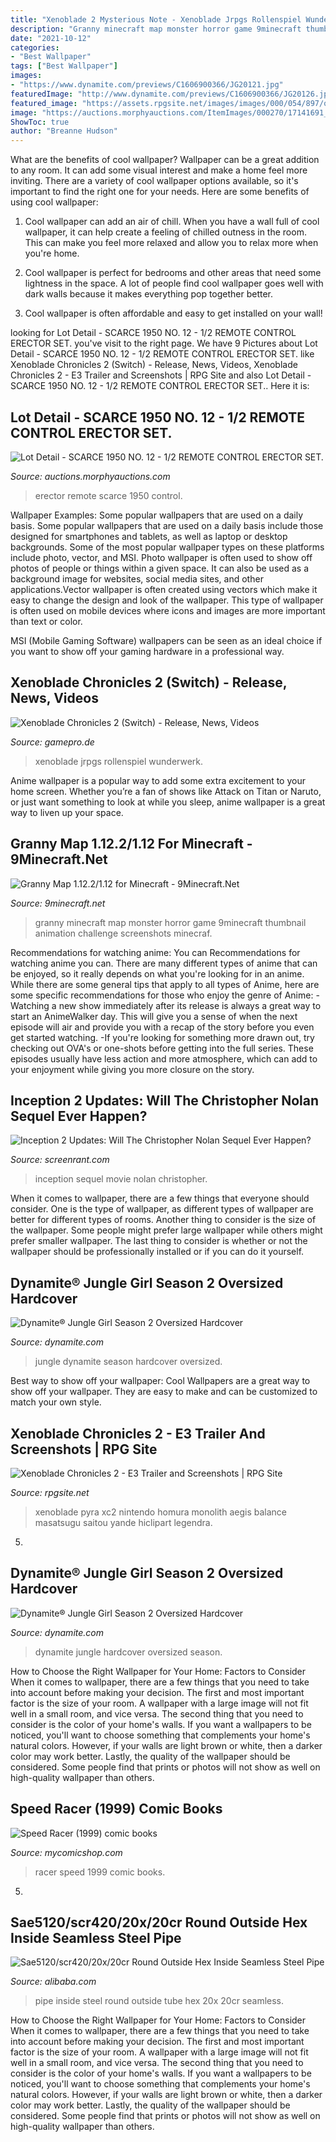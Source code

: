 ```yaml
---
title: "Xenoblade 2 Mysterious Note - Xenoblade Jrpgs Rollenspiel Wunderwerk"
description: "Granny minecraft map monster horror game 9minecraft thumbnail animation challenge screenshots minecraf"
date: "2021-10-12"
categories:
- "Best Wallpaper"
tags: ["Best Wallpaper"]
images:
- "https://www.dynamite.com/previews/C1606900366/JG20121.jpg"
featuredImage: "http://www.dynamite.com/previews/C1606900366/JG20126.jpg"
featured_image: "https://assets.rpgsite.net/images/images/000/054/897/original/XC2_Pyra.png"
image: "https://auctions.morphyauctions.com/ItemImages/000270/17141691_2_lg.jpeg"
ShowToc: true
author: "Breanne Hudson"
---
```



What are the benefits of cool wallpaper?
Wallpaper can be a great addition to any room. It can add some visual interest and make a home feel more inviting. There are a variety of cool wallpaper options available, so it's important to find the right one for your needs. Here are some benefits of using cool wallpaper: 
1. Cool wallpaper can add an air of chill. When you have a wall full of cool wallpaper, it can help create a feeling of chilled outness in the room. This can make you feel more relaxed and allow you to relax more when you're home. 

2. Cool wallpaper is perfect for bedrooms and other areas that need some lightness in the space. A lot of people find cool wallpaper goes well with dark walls because it makes everything pop together better. 

3. Cool wallpaper is often affordable and easy to get installed on your wall!

	

		
looking for Lot Detail - SCARCE 1950 NO. 12 - 1/2 REMOTE CONTROL ERECTOR SET. you've visit to the right page. We have 9 Pictures about Lot Detail - SCARCE 1950 NO. 12 - 1/2 REMOTE CONTROL ERECTOR SET. like Xenoblade Chronicles 2 (Switch) - Release, News, Videos, Xenoblade Chronicles 2 - E3 Trailer and Screenshots | RPG Site and also Lot Detail - SCARCE 1950 NO. 12 - 1/2 REMOTE CONTROL ERECTOR SET.. Here it is:
		
    
## Lot Detail - SCARCE 1950 NO. 12 - 1/2 REMOTE CONTROL ERECTOR SET.

<img loading=lazy src="https://auctions.morphyauctions.com/ItemImages/000270/17141691_2_lg.jpeg" onerror="this.onerror=null;this.src='https://tse1.mm.bing.net/th?id=OIP.Sc36LecAUPH-s7rNJ-QxCQHaE8&amp;pid=15.1';" alt="Lot Detail - SCARCE 1950 NO. 12 - 1/2 REMOTE CONTROL ERECTOR SET.">

_Source: auctions.morphyauctions.com_

>erector remote scarce 1950 control. 

	

Wallpaper Examples: Some popular wallpapers that are used on a daily basis.
Some popular wallpapers that are used on a daily basis include those designed for smartphones and tablets, as well as laptop or desktop backgrounds. Some of the most popular wallpaper types on these platforms include photo, vector, and MSI. 
Photo wallpaper is often used to show off photos of people or things within a given space. It can also be used as a background image for websites, social media sites, and other applications.Vector wallpaper is often created using vectors which make it easy to change the design and look of the wallpaper. This type of wallpaper is often used on mobile devices where icons and images are more important than text or color. 

MSI (Mobile Gaming Software) wallpapers can be seen as an ideal choice if you want to show off your gaming hardware in a professional way.

    
## Xenoblade Chronicles 2 (Switch) - Release, News, Videos

<img loading=lazy src="https://images.cgames.de/images/gsgp/210/xenoblade-chronicles-2_6013609.jpg" onerror="this.onerror=null;this.src='https://tse2.mm.bing.net/th?id=OIP.ezDX3VTvUD9rpXYov90scwHaEK&amp;pid=15.1';" alt="Xenoblade Chronicles 2 (Switch) - Release, News, Videos">

_Source: gamepro.de_

>xenoblade jrpgs rollenspiel wunderwerk. 

	

Anime wallpaper is a popular way to add some extra excitement to your home screen. Whether you’re a fan of shows like Attack on Titan or Naruto, or just want something to look at while you sleep, anime wallpaper is a great way to liven up your space.

    
## Granny Map 1.12.2/1.12 For Minecraft - 9Minecraft.Net

<img loading=lazy src="http://www.9minecraft.net/wp-content/uploads/2018/04/Granny-Map-Thumbnail.jpg" onerror="this.onerror=null;this.src='https://tse4.mm.bing.net/th?id=OIP.RXarMOKkisR_vpj7AampvwHaEK&amp;pid=15.1';" alt="Granny Map 1.12.2/1.12 for Minecraft - 9Minecraft.Net">

_Source: 9minecraft.net_

>granny minecraft map monster horror game 9minecraft thumbnail animation challenge screenshots minecraf. 

	

Recommendations for watching anime: You can
Recommendations for watching anime you can. There are many different types of anime that can be enjoyed, so it really depends on what you're looking for in an anime. While there are some general tips that apply to all types of Anime, here are some specific recommendations for those who enjoy the genre of Anime: 
-Watching a new show immediately after its release is always a great way to start an AnimeWalker day. This will give you a sense of when the next episode will air and provide you with a recap of the story before you even get started watching. 
-If you're looking for something more drawn out, try checking out OVA's or one-shots before getting into the full series. These episodes usually have less action and more atmosphere, which can add to your enjoyment while giving you more closure on the story.

    
## Inception 2 Updates: Will The Christopher Nolan Sequel Ever Happen?

<img loading=lazy src="https://static2.srcdn.com/wordpress/wp-content/uploads/2019/07/Inception-2.jpg" onerror="this.onerror=null;this.src='https://tse4.mm.bing.net/th?id=OIP.Z5lc5hxtQIlLn3thdOjB1wHaDt&amp;pid=15.1';" alt="Inception 2 Updates: Will The Christopher Nolan Sequel Ever Happen?">

_Source: screenrant.com_

>inception sequel movie nolan christopher. 

	

When it comes to wallpaper, there are a few things that everyone should consider. One is the type of wallpaper, as different types of wallpaper are better for different types of rooms. Another thing to consider is the size of the wallpaper. Some people might prefer large wallpaper while others might prefer smaller wallpaper. The last thing to consider is whether or not the wallpaper should be professionally installed or if you can do it yourself.

    
## Dynamite® Jungle Girl Season 2 Oversized Hardcover

<img loading=lazy src="https://www.dynamite.com/previews/C1606900366/JG20121.jpg" onerror="this.onerror=null;this.src='https://tse4.mm.bing.net/th?id=OIP.CrCb2Ak43kKJVBxKjHOiPAHaLY&amp;pid=15.1';" alt="Dynamite® Jungle Girl Season 2 Oversized Hardcover">

_Source: dynamite.com_

>jungle dynamite season hardcover oversized. 

	

Best way to show off your wallpaper:
Cool Wallpapers are a great way to show off your wallpaper. They are easy to make and can be customized to match your own style.

    
## Xenoblade Chronicles 2 - E3 Trailer And Screenshots | RPG Site

<img loading=lazy src="https://assets.rpgsite.net/images/images/000/054/897/original/XC2_Pyra.png" onerror="this.onerror=null;this.src='https://tse1.mm.bing.net/th?id=OIP.8kctpykKe-b3NUJK7pxW2AHaKe&amp;pid=15.1';" alt="Xenoblade Chronicles 2 - E3 Trailer and Screenshots | RPG Site">

_Source: rpgsite.net_

>xenoblade pyra xc2 nintendo homura monolith aegis balance masatsugu saitou yande hiclipart legendra. 

	

5.

    
## Dynamite® Jungle Girl Season 2 Oversized Hardcover

<img loading=lazy src="http://www.dynamite.com/previews/C1606900366/JG20126.jpg" onerror="this.onerror=null;this.src='https://tse1.mm.bing.net/th?id=OIP.-AcMGqeKNxdfvjRl9OkERQHaLY&amp;pid=15.1';" alt="Dynamite® Jungle Girl Season 2 Oversized Hardcover">

_Source: dynamite.com_

>dynamite jungle hardcover oversized season. 

	

How to Choose the Right Wallpaper for Your Home: Factors to Consider
When it comes to wallpaper, there are a few things that you need to take into account before making your decision. The first and most important factor is the size of your room. A wallpaper with a large image will not fit well in a small room, and vice versa. 
The second thing that you need to consider is the color of your home's walls. If you want a wallpapers to be noticed, you'll want to choose something that complements your home's natural colors. However, if your walls are light brown or white, then a darker color may work better. 
Lastly, the quality of the wallpaper should be considered. Some people find that prints or photos will not show as well on high-quality wallpaper than others.

    
## Speed Racer (1999) Comic Books

<img loading=lazy src="https://d1466nnw0ex81e.cloudfront.net/n_iv/600/665759.jpg" onerror="this.onerror=null;this.src='https://tse4.mm.bing.net/th?id=OIP.KbdHIIwvjsk0_DcKm1VByQHaLa&amp;pid=15.1';" alt="Speed Racer (1999) comic books">

_Source: mycomicshop.com_

>racer speed 1999 comic books. 

	

5.

    
## Sae5120/scr420/20x/20cr Round Outside Hex Inside Seamless Steel Pipe

<img loading=lazy src="https://sc01.alicdn.com/kf/HTB1iGVbFFXXXXa4aFXXq6xXFXXXl/201005882/HTB1iGVbFFXXXXa4aFXXq6xXFXXXl.jpg" onerror="this.onerror=null;this.src='https://tse1.mm.bing.net/th?id=OIP.FySQ5gB7oetX87sf2mpPtQHaFj&amp;pid=15.1';" alt="Sae5120/scr420/20x/20cr Round Outside Hex Inside Seamless Steel Pipe">

_Source: alibaba.com_

>pipe inside steel round outside tube hex 20x 20cr seamless. 

	

How to Choose the Right Wallpaper for Your Home: Factors to Consider
When it comes to wallpaper, there are a few things that you need to take into account before making your decision. The first and most important factor is the size of your room. A wallpaper with a large image will not fit well in a small room, and vice versa. 
The second thing that you need to consider is the color of your home's walls. If you want a wallpapers to be noticed, you'll want to choose something that complements your home's natural colors. However, if your walls are light brown or white, then a darker color may work better. 
Lastly, the quality of the wallpaper should be considered. Some people find that prints or photos will not show as well on high-quality wallpaper than others.

